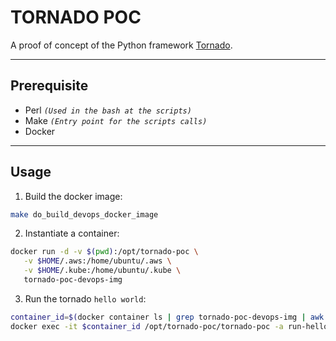 # TORNADO POC

A proof of concept of the Python framework [Tornado](https://www.tornadoweb.org/en/stable/).

---

## Prerequisite
- Perl _`(Used in the bash at the scripts)`_
- Make _`(Entry point for the scripts calls)`_
- Docker

---

## Usage
<!-- The devops container is guided to the different environments via the following env vars: -->
1. Build the docker image:
```bash
make do_build_devops_docker_image
```
2. Instantiate a container:
```bash
docker run -d -v $(pwd):/opt/tornado-poc \
   -v $HOME/.aws:/home/ubuntu/.aws \
   -v $HOME/.kube:/home/ubuntu/.kube \
   tornado-poc-devops-img
```
3. Run the tornado `hello world`:
```bash
container_id=$(docker container ls | grep tornado-poc-devops-img | awk 'NR==1 {print $1}')
docker exec -it $container_id /opt/tornado-poc/tornado-poc -a run-hello-world
```
